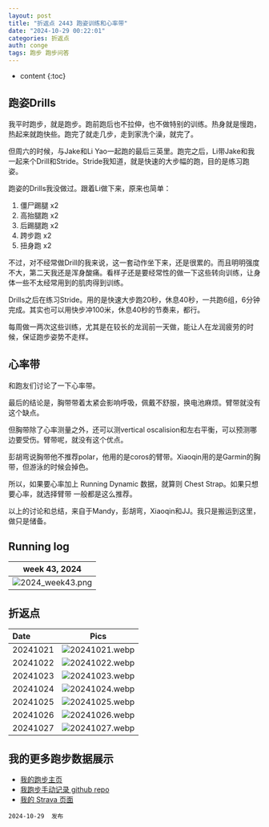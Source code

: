 ```yaml
---
layout: post
title: "折返点 2443 跑姿训练和心率带"
date: "2024-10-29 00:22:01"
categories: 折返点
auth: conge
tags: 跑步 跑步问答
---
```

* content
{:toc}

## 跑姿Drills

我平时跑步，就是跑步。跑前跑后也不拉伸，也不做特别的训练。热身就是慢跑，热起来就跑快些。跑完了就走几步，走到家洗个澡，就完了。

但周六的时候，与Jake和Li Yao一起跑的最后三英里。跑完之后，Li带Jake和我一起来个Drill和Stride。Stride我知道，就是快速的大步幅的跑，目的是练习跑姿。




跑姿的Drills我没做过。跟着Li做下来，原来也简单：

1. 僵尸踢腿 x2
2. 高抬腿跑 x2
3. 后踢腿跑 x2
4. 跨步跑 x2
5. 扭身跑 x2

不过，对不经常做Drill的我来说，这一套动作坐下来，还是很累的。而且明明强度不大，第二天我还是浑身酸痛。看样子还是要经常性的做一下这些转向训练，让身体一些不太经常用到的肌肉得到训练。

Drills之后在练习Stride。用的是快速大步跑20秒，休息40秒，一共跑6组，6分钟完成。其实也可以用快步冲100米，休息40秒的节奏来，都行。

每周做一两次这些训练，尤其是在较长的龙润前一天做，能让人在龙润疲劳的时候，保证跑步姿势不走样。

## 心率带

和跑友们讨论了一下心率带。

最后的结论是，胸带带着太紧会影响呼吸，佩戴不舒服，换电池麻烦。臂带就没有这个缺点。

但胸带除了心率测量之外，还可以测vertical oscalision和左右平衡，可以预测哪边要受伤。臂带呢，就没有这个优点。

彭胡弯说胸带他不推荐polar，他用的是coros的臂带。Xiaoqin用的是Garmin的胸带，但游泳的时候会掉色。

所以，如果要心率加上 Running Dynamic 数据，就算则 Chest Strap。如果只想要心率，就选择臂带  一般都是这么推荐。

以上的讨论和总结，来自于Mandy，彭胡弯，Xiaoqin和JJ。我只是搬运到这里，做只是储备。

## Running log

|                             week 43, 2024                              |
| :--------------------------------------------------------------------: |
| ![2024_week43.png](https://s2.loli.net/2024/10/29/HgdTv9wayGPxFhC.png) |

## 折返点

| Date     |                                 Pics                                  |
| :------- | :-------------------------------------------------------------------: |
| 20241021 | ![20241021.webp](https://s2.loli.net/2024/10/29/zaiUgJQSAXp9cDY.webp) |
| 20241022 | ![20241022.webp](https://s2.loli.net/2024/10/29/91IqBgEwlxru4Tc.webp) |
| 20241023 | ![20241023.webp](https://s2.loli.net/2024/10/29/wIgrxbZPBz24kCG.webp) |
| 20241024 | ![20241024.webp](https://s2.loli.net/2024/10/29/T75fWrolzpiqk4S.webp) |
| 20241025 | ![20241025.webp](https://s2.loli.net/2024/10/29/F86gokvcTZU92Dl.webp) |
| 20241026 | ![20241026.webp](https://s2.loli.net/2024/10/29/7uxSDCgJF4IrWVM.webp) |
| 20241027 | ![20241027.webp](https://s2.loli.net/2024/10/29/bVz8psW6Ug13wPR.webp) |

## 我的更多跑步数据展示

* [我的跑步主页](https://conge.livingwithfcs.org/running_page/)
* [我跑步手动记录 github repo](https://github.com/conge/RunningStreak)
* [我的 Strava 页面](https://www.strava.com/athletes/57680242)

```
2024-10-29  发布
```
